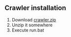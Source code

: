 ## Crawler installation
1. Download [crawler.zip](https://github.com/nanaktaev/term_occurrence_crawler/raw/master/crawler.zip)
2. Unzip it somewhere
3. Execute run.bat
